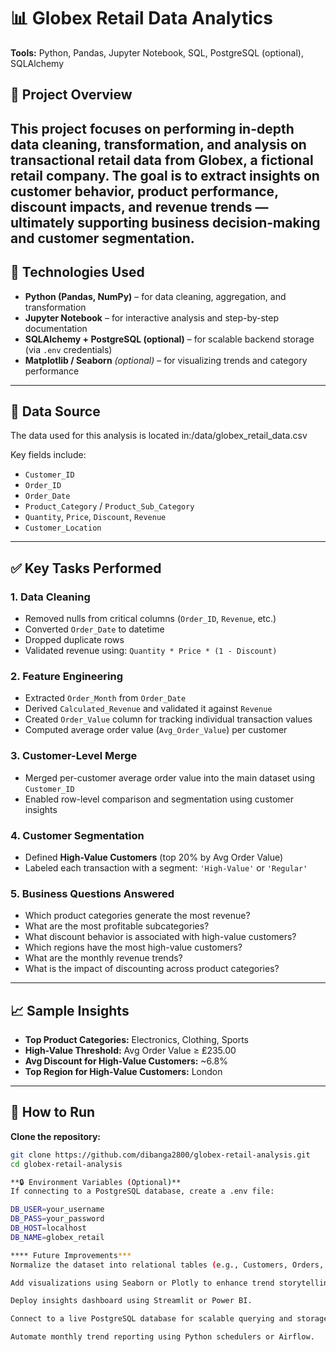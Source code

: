 # 📊 Globex Retail Data Analytics

**Tools:** Python, Pandas, Jupyter Notebook, SQL, PostgreSQL (optional), SQLAlchemy

## 🧾 Project Overview

This project focuses on performing in-depth **data cleaning, transformation, and analysis** on transactional retail data from **Globex**, a fictional retail company. The goal is to extract insights on customer behavior, product performance, discount impacts, and revenue trends — ultimately supporting business decision-making and customer segmentation.
---

## 🔧 Technologies Used

- **Python (Pandas, NumPy)** – for data cleaning, aggregation, and transformation
- **Jupyter Notebook** – for interactive analysis and step-by-step documentation
- **SQLAlchemy + PostgreSQL (optional)** – for scalable backend storage (via `.env` credentials)
- **Matplotlib / Seaborn** *(optional)* – for visualizing trends and category performance

---

## 📂 Data Source

The data used for this analysis is located in:/data/globex_retail_data.csv


Key fields include:
- `Customer_ID`
- `Order_ID`
- `Order_Date`
- `Product_Category` / `Product_Sub_Category`
- `Quantity`, `Price`, `Discount`, `Revenue`
- `Customer_Location`

---

## ✅ Key Tasks Performed

### 1. Data Cleaning
- Removed nulls from critical columns (`Order_ID`, `Revenue`, etc.)
- Converted `Order_Date` to datetime
- Dropped duplicate rows
- Validated revenue using: `Quantity * Price * (1 - Discount)`

### 2. Feature Engineering
- Extracted `Order_Month` from `Order_Date`
- Derived `Calculated_Revenue` and validated it against `Revenue`
- Created `Order_Value` column for tracking individual transaction values
- Computed average order value (`Avg_Order_Value`) per customer

### 3. Customer-Level Merge
- Merged per-customer average order value into the main dataset using `Customer_ID`
- Enabled row-level comparison and segmentation using customer insights

### 4. Customer Segmentation
- Defined **High-Value Customers** (top 20% by Avg Order Value)
- Labeled each transaction with a segment: `'High-Value'` or `'Regular'`

### 5. Business Questions Answered
- Which product categories generate the most revenue?
- What are the most profitable subcategories?
- What discount behavior is associated with high-value customers?
- Which regions have the most high-value customers?
- What are the monthly revenue trends?
- What is the impact of discounting across product categories?

---

## 📈 Sample Insights

- **Top Product Categories:** Electronics, Clothing, Sports
- **High-Value Threshold:** Avg Order Value ≥ ₤235.00
- **Avg Discount for High-Value Customers:** ~6.8%
- **Top Region for High-Value Customers:** London

---

## 🚀 How to Run

**Clone the repository:**
   ```bash
   git clone https://github.com/dibanga2800/globex-retail-analysis.git
   cd globex-retail-analysis

**🔒 Environment Variables (Optional)**
If connecting to a PostgreSQL database, create a .env file:

DB_USER=your_username
DB_PASS=your_password
DB_HOST=localhost
DB_NAME=globex_retail

**** Future Improvements***
Normalize the dataset into relational tables (e.g., Customers, Orders, Products) to improve integrity and optimize for SQL analytics or database storage.

Add visualizations using Seaborn or Plotly to enhance trend storytelling.

Deploy insights dashboard using Streamlit or Power BI.

Connect to a live PostgreSQL database for scalable querying and storage.

Automate monthly trend reporting using Python schedulers or Airflow.






